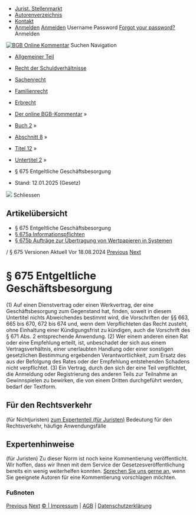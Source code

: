   * [Jurist. Stellenmarkt](https://bgb.kommentar.de/Buch-2/Abschnitt-8/Titel-12/Untertitel-2/</job-board> "Jurist. Stellenmarkt")
  * [Autorenverzeichnis](https://bgb.kommentar.de/Buch-2/Abschnitt-8/Titel-12/Untertitel-2/</Autorenverzeichnis> "Autorenverzeichnis")
  * [Kontakt](https://bgb.kommentar.de/Buch-2/Abschnitt-8/Titel-12/Untertitel-2/</Kontakt>)
  * [Anmelden](https://bgb.kommentar.de/Buch-2/Abschnitt-8/Titel-12/Untertitel-2/<#login> "show login form") [Anmelden](https://bgb.kommentar.de/Buch-2/Abschnitt-8/Titel-12/Untertitel-2/<#> "hide login form") Username Password
[Forgot your password?](https://bgb.kommentar.de/Buch-2/Abschnitt-8/Titel-12/Untertitel-2/</user/forgotpassword>) Anmelden 


[![BGB Online Kommentar](https://bgb.kommentar.de/extension/bgb/design/bgb/images/logo.png)](https://bgb.kommentar.de/Buch-2/Abschnitt-8/Titel-12/Untertitel-2/</> "BGB Online Kommentar")
Suchen
Navigation
  * [Allgemeiner Teil](https://bgb.kommentar.de/Buch-2/Abschnitt-8/Titel-12/Untertitel-2/</Buch-1>)
  * [Recht der Schuldverhältnisse](https://bgb.kommentar.de/Buch-2/Abschnitt-8/Titel-12/Untertitel-2/</Buch-2>)
  * [Sachenrecht](https://bgb.kommentar.de/Buch-2/Abschnitt-8/Titel-12/Untertitel-2/</Buch-3>)
  * [Familienrecht](https://bgb.kommentar.de/Buch-2/Abschnitt-8/Titel-12/Untertitel-2/</Buch-4>)
  * [Erbrecht](https://bgb.kommentar.de/Buch-2/Abschnitt-8/Titel-12/Untertitel-2/</Buch-5>)


  * [Der online BGB-Kommentar](https://bgb.kommentar.de/Buch-2/Abschnitt-8/Titel-12/Untertitel-2/</>) »
  * [Buch 2](https://bgb.kommentar.de/Buch-2/Abschnitt-8/Titel-12/Untertitel-2/</Buch-2>) »
  * [Abschnitt 8](https://bgb.kommentar.de/Buch-2/Abschnitt-8/Titel-12/Untertitel-2/</Buch-2/Abschnitt-8>) »
  * [Titel 12](https://bgb.kommentar.de/Buch-2/Abschnitt-8/Titel-12/Untertitel-2/</Buch-2/Abschnitt-8/Titel-12>) »
  * [Untertitel 2](https://bgb.kommentar.de/Buch-2/Abschnitt-8/Titel-12/Untertitel-2/</Buch-2/Abschnitt-8/Titel-12/Untertitel-2>) »
  * § 675 Entgeltliche Geschäftsbesorgung 
  * Stand: 12.01.2025 (Gesetz) 


![](https://vg01.met.vgwort.de/na/1c9909529ead4f509072c06d9081a7d5)
Schliessen 
## Artikelübersicht
  * § 675 Entgeltliche Geschäftsbesorgung 
  * [ § 675a Informationspflichten ](https://bgb.kommentar.de/Buch-2/Abschnitt-8/Titel-12/Untertitel-2/</Buch-2/Abschnitt-8/Titel-12/Untertitel-2/Informationspflichten>)
  * [ § 675b Aufträge zur Übertragung von Wertpapieren in Systemen ](https://bgb.kommentar.de/Buch-2/Abschnitt-8/Titel-12/Untertitel-2/</Buch-2/Abschnitt-8/Titel-12/Untertitel-2/Auftraege-zur-Uebertragung-von-Wertpapieren-in-Systemen>)


/ § 675 
Versionen  Aktuell Vor 18.08.2024
[Previous](https://bgb.kommentar.de/Buch-2/Abschnitt-8/Titel-12/Untertitel-2/</Buch-2/Abschnitt-8/Titel-12/Untertitel-1/Fiktion-des-Fortbestehens> "§ 674 Fiktion des Fortbestehens") [Next](https://bgb.kommentar.de/Buch-2/Abschnitt-8/Titel-12/Untertitel-2/</Buch-2/Abschnitt-8/Titel-12/Untertitel-2/Informationspflichten> "§ 675a Informationspflichten")
# § 675 Entgeltliche Geschäftsbesorgung
(1) Auf einen Dienstvertrag oder einen Werkvertrag, der eine Geschäftsbesorgung zum Gegenstand hat, finden, soweit in diesem Untertitel nichts Abweichendes bestimmt wird, die Vorschriften der §§ 663, 665 bis 670, 672 bis 674 und, wenn dem Verpflichteten das Recht zusteht, ohne Einhaltung einer Kündigungsfrist zu kündigen, auch die Vorschrift des § 671 Abs. 2 entsprechende Anwendung.
(2) Wer einem anderen einen Rat oder eine Empfehlung erteilt, ist, unbeschadet der sich aus einem Vertragsverhältnis, einer unerlaubten Handlung oder einer sonstigen gesetzlichen Bestimmung ergebenden Verantwortlichkeit, zum Ersatz des aus der Befolgung des Rates oder der Empfehlung entstehenden Schadens nicht verpflichtet.
(3) Ein Vertrag, durch den sich der eine Teil verpflichtet, die Anmeldung oder Registrierung des anderen Teils zur Teilnahme an Gewinnspielen zu bewirken, die von einem Dritten durchgeführt werden, bedarf der Textform.
## Für den Rechtsverkehr 
(für Nichtjuristen)
[zum Expertenteil (für Juristen)](https://bgb.kommentar.de/Buch-2/Abschnitt-8/Titel-12/Untertitel-2/<#expertenhinweise>)
Bedeutung für den Rechtsverkehr, häufige Anwendungsfälle
## Expertenhinweise
(für Juristen)
Zu dieser Norm ist noch keine Kommentierung veröffentlicht. Wir hoffen, dass wir Ihnen mit dem Service der Gesetzesveröffentlichung bereits ein wenig weiterhelfen konnten. [Sprechen Sie uns gerne an](https://bgb.kommentar.de/Buch-2/Abschnitt-8/Titel-12/Untertitel-2/</Kontakt>), wenn Sie geeignete Autoren für eine Kommentierung vorschlagen möchten. 
### Fußnoten
[Previous](https://bgb.kommentar.de/Buch-2/Abschnitt-8/Titel-12/Untertitel-2/</Buch-2/Abschnitt-8/Titel-12/Untertitel-1/Fiktion-des-Fortbestehens> "§ 674 Fiktion des Fortbestehens") [Next](https://bgb.kommentar.de/Buch-2/Abschnitt-8/Titel-12/Untertitel-2/</Buch-2/Abschnitt-8/Titel-12/Untertitel-2/Informationspflichten> "§ 675a Informationspflichten")
[© | Impressum](https://bgb.kommentar.de/Buch-2/Abschnitt-8/Titel-12/Untertitel-2/</Kontakt>) | [AGB](https://bgb.kommentar.de/Buch-2/Abschnitt-8/Titel-12/Untertitel-2/</AGB>) | [Datenschutzerklärung](https://bgb.kommentar.de/Buch-2/Abschnitt-8/Titel-12/Untertitel-2/</Datenschutzerklaerung-fuer-Leser>)
